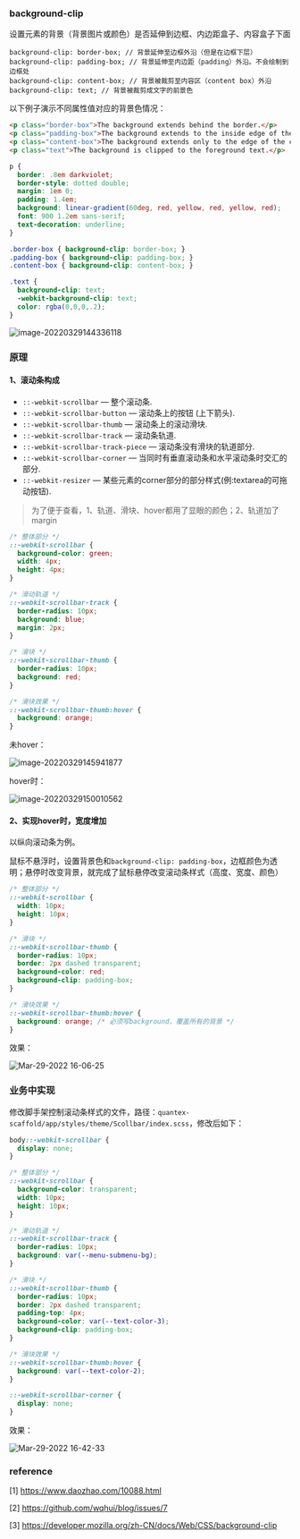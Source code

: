 ### background-clip

设置元素的背景（背景图片或颜色）是否延伸到边框、内边距盒子、内容盒子下面

```
background-clip: border-box; // 背景延伸至边框外沿（但是在边框下层）
background-clip: padding-box; // 背景延伸至内边距（padding）外沿。不会绘制到边框处
background-clip: content-box; // 背景被裁剪至内容区（content box）外沿
background-clip: text; // 背景被裁剪成文字的前景色
```

以下例子演示不同属性值对应的背景色情况：

```html
<p class="border-box">The background extends behind the border.</p>
<p class="padding-box">The background extends to the inside edge of the border.</p>
<p class="content-box">The background extends only to the edge of the content box.</p>
<p class="text">The background is clipped to the foreground text.</p>
```

```css
p {
  border: .8em darkviolet;
  border-style: dotted double;
  margin: 1em 0;
  padding: 1.4em;
  background: linear-gradient(60deg, red, yellow, red, yellow, red);
  font: 900 1.2em sans-serif;
  text-decoration: underline;
}

.border-box { background-clip: border-box; }
.padding-box { background-clip: padding-box; }
.content-box { background-clip: content-box; }

.text {
  background-clip: text;
  -webkit-background-clip: text;
  color: rgba(0,0,0,.2);
}
```

![image-20220329144336118](https://images-sally.oss-cn-beijing.aliyuncs.com/images/2022-03-29-image-20220329144336118-78293395f88119021b00b5c60fffa7d9-7bc.png)

### 原理

#### 1、滚动条构成

- `::-webkit-scrollbar` — 整个滚动条.
- `::-webkit-scrollbar-button` — 滚动条上的按钮 (上下箭头).
- `::-webkit-scrollbar-thumb` — 滚动条上的滚动滑块.
- `::-webkit-scrollbar-track` — 滚动条轨道.
- `::-webkit-scrollbar-track-piece` — 滚动条没有滑块的轨道部分.
- `::-webkit-scrollbar-corner` — 当同时有垂直滚动条和水平滚动条时交汇的部分.
- `::-webkit-resizer` — 某些元素的corner部分的部分样式(例:textarea的可拖动按钮).

> 为了便于查看，1、轨道、滑块、hover都用了显眼的颜色；2、轨道加了margin

```css
/* 整体部分 */
::-webkit-scrollbar {
  background-color: green;
  width: 4px;
  height: 4px;
}

/* 滑动轨道 */
::-webkit-scrollbar-track {
  border-radius: 10px;
  background: blue;
  margin: 2px;
}

/* 滑块 */
::-webkit-scrollbar-thumb {
  border-radius: 10px;
  background: red;
}

/* 滑块效果 */
::-webkit-scrollbar-thumb:hover {
  background: orange;
}
```

未hover：

![image-20220329145941877](https://images-sally.oss-cn-beijing.aliyuncs.com/images/2022-03-29-image-20220329145941877-92764a94479730c484ff770421a34e2b-345.png)

hover时：

![image-20220329150010562](https://images-sally.oss-cn-beijing.aliyuncs.com/images/2022-03-29-image-20220329150010562-1e694f4fc74831d55e71f9f51ed67366-1c0.png)

#### 2、实现hover时，宽度增加

以纵向滚动条为例。

鼠标不悬浮时，设置背景色和`background-clip: padding-box`，边框颜色为透明；悬停时改变背景，就完成了鼠标悬停改变滚动条样式（高度、宽度、颜色）

```css
/* 整体部分 */
::-webkit-scrollbar {
  width: 10px;
  height: 10px;
}

/* 滑块 */
::-webkit-scrollbar-thumb {
  border-radius: 10px;
  border: 2px dashed transparent;
  background-color: red;
  background-clip: padding-box;
}

/* 滑块效果 */
::-webkit-scrollbar-thumb:hover {
  background: orange; /* 必须写background，覆盖所有的背景 */
}
```

效果：

![Mar-29-2022 16-06-25](https://images-sally.oss-cn-beijing.aliyuncs.com/images/2022-03-29-Mar-29-2022%2016-06-25-9f66413c8ff5b99aff6a1dde85bf1969-dc4.gif)

### 业务中实现

修改脚手架控制滚动条样式的文件，路径：`quantex-scaffold/app/styles/theme/Scollbar/index.scss`，修改后如下：

```css
body::-webkit-scrollbar {
  display: none;
}

/* 整体部分 */
::-webkit-scrollbar {
  background-color: transparent;
  width: 10px;
  height: 10px;
}

/* 滑动轨道 */
::-webkit-scrollbar-track {
  border-radius: 10px;
  background: var(--menu-submenu-bg);
}

/* 滑块 */
::-webkit-scrollbar-thumb {
  border-radius: 10px;
  border: 2px dashed transparent;
  padding-top: 4px;
  background-color: var(--text-color-3);
  background-clip: padding-box;
}

/* 滑块效果 */
::-webkit-scrollbar-thumb:hover {
  background: var(--text-color-2);
}

::-webkit-scrollbar-corner {
  display: none;
}
```

效果：

![Mar-29-2022 16-42-33](https://images-sally.oss-cn-beijing.aliyuncs.com/images/2022-03-29-Mar-29-2022%2016-42-33-261a047343768a55390371dca2f7c4cc-b40.gif)

### reference

[1] https://www.daozhao.com/10088.html

[2] https://github.com/wqhui/blog/issues/7

[3] https://developer.mozilla.org/zh-CN/docs/Web/CSS/background-clip


